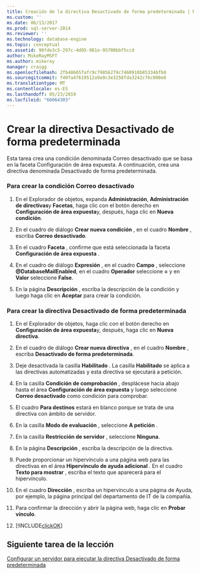 ```yaml
---
title: Creación de la directiva Desactivado de forma predeterminada | Microsoft Docs
ms.custom: ''
ms.date: 06/13/2017
ms.prod: sql-server-2014
ms.reviewer: ''
ms.technology: database-engine
ms.topic: conceptual
ms.assetid: 98fde3c5-297c-4d95-981e-95700bbf5ccd
author: MikeRayMSFT
ms.author: mikeray
manager: craigg
ms.openlocfilehash: 2fb48665fafc9c79856279c7460918b85334bfb8
ms.sourcegitcommit: f40fa47619512a9a9c3e3258fda3242c76c008e6
ms.translationtype: MT
ms.contentlocale: es-ES
ms.lasthandoff: 05/23/2019
ms.locfileid: "66064303"
---
```

# <a name="create-the-off-by-default-policy"></a>Crear la directiva Desactivado de forma predeterminada
  Esta tarea crea una condición denominada Correo desactivado que se basa en la faceta Configuración de área expuesta. A continuación, crea una directiva denominada Desactivado de forma predeterminada.  
  
### <a name="to-create-the-mail-off-condition"></a>Para crear la condición Correo desactivado  
  
1.  En el Explorador de objetos, expanda **Administración**, **Administración de directivas**y **Facetas**, haga clic con el botón derecho en **Configuración de área expuesta**y, después, haga clic en **Nueva condición**.  
  
2.  En el cuadro de diálogo **Crear nueva condición** , en el cuadro **Nombre** , escriba **Correo desactivado**.  
  
3.  En el cuadro **Faceta** , confirme que está seleccionada la faceta **Configuración de área expuesta** .  
  
4.  En el cuadro de diálogo **Expresión** , en el cuadro **Campo** , seleccione **@DatabaseMailEnabled**, en el cuadro **Operador** seleccione **=** y en **Valor** seleccione **False**.  
  
5.  En la página **Descripción** , escriba la descripción de la condición y luego haga clic en **Aceptar** para crear la condición.  
  
### <a name="to-create-the-off-by-default-policy"></a>Para crear la directiva Desactivado de forma predeterminada  
  
1.  En el Explorador de objetos, haga clic con el botón derecho en **Configuración de área expuesta**y, después, haga clic en **Nueva directiva**.  
  
2.  En el cuadro de diálogo **Crear nueva directiva** , en el cuadro **Nombre** , escriba **Desactivado de forma predeterminada**.  
  
3.  Deje desactivada la casilla **Habilitado** . La casilla **Habilitado** se aplica a las directivas automatizadas y esta directiva se ejecutará a petición.  
  
4.  En la casilla **Condición de comprobación** , desplácese hacia abajo hasta el área **Configuración de área expuesta** y luego seleccione **Correo desactivado** como condición para comprobar.  
  
5.  El cuadro **Para destinos** estará en blanco porque se trata de una directiva con ámbito de servidor.  
  
6.  En la casilla **Modo de evaluación** , seleccione **A petición** .  
  
7.  En la casilla **Restricción de servidor** , seleccione **Ninguna**.  
  
8.  En la página **Descripción** , escriba la descripción de la directiva.  
  
9. Puede proporcionar un hipervínculo a una página web para las directivas en el área **Hipervínculo de ayuda adicional** . En el cuadro **Texto para mostrar** , escriba el texto que aparecerá para el hipervínculo.  
  
10. En el cuadro **Dirección** , escriba un hipervínculo a una página de Ayuda, por ejemplo, la página principal del departamento de IT de la compañía.  
  
11. Para confirmar la dirección y abrir la página web, haga clic en **Probar vínculo**.  
  
12. [!INCLUDE[clickOK](../../includes/clickok-md.md)]  
  
## <a name="next-task-in-lesson"></a>Siguiente tarea de la lección  
 [Configurar un servidor para ejecutar la directiva Desactivado de forma predeterminada](lesson-1-2-configure-a-server-to-run-the-off-by-default-policy.md)  
  
  
